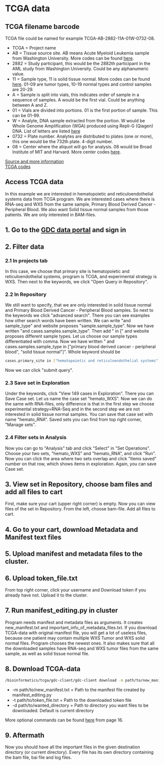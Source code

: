 # TCGA data

## TCGA filename barcode

TCGA file could be named for example TCGA-AB-2882-11A-01W-0732-08.
* TCGA = Project name
* AB = Tissue source site. AB means Acute Myeloid Leukemia sample from Washington University. More codes can be found [here](https://gdc.cancer.gov/resources-tcga-users/tcga-code-tables/tissue-source-site-codes).
* 2882 = Study participant, this would be the 2882th participant in the AML study from Washington University. Could be any alphanumeric value.
* 11 = Sample type, 11 is solid tissue normal. More codes can be found [here](https://gdc.cancer.gov/resources-tcga-users/tcga-code-tables/sample-type-codes). 01-09 are tumor types, 10-19 normal types and control samples are 20-29.
* A = Sample is split into vials, this indicates order of sample in a sequence of samples. A would be the first vial. Could be anything between A and Z.
* 01 = Vials are divided into portions. 01 is the first portion of sample. This can be 01-99.
* W = Analyte, DNA sample extracted from the portion. W would be Whole Genome Amplification (WGA) produced using Repli-G (Qiagen) DNA. List of letters are listed [here](https://gdc.cancer.gov/resources-tcga-users/tcga-code-tables/portion-analyte-codes)
* 0732 = Plate number. Analytes are distributed to plates (one or more), this one would be the 732th plate. 4-digit number.
* 08 = Center where the aliquot will go for analysis. 08 would be Broad Institute of MIT and Harvard. More center codes [here](https://gdc.cancer.gov/resources-tcga-users/tcga-code-tables/center-codes).

[Source and more information](https://docs.gdc.cancer.gov/Encyclopedia/pages/TCGA_Barcode/)  
[TCGA codes](https://gdc.cancer.gov/resources-tcga-users/tcga-code-tables)

## Access TCGA data
In this example we are interested in hematopoietic and reticuloendothelial systems data from TCGA program. We are interested cases where there is RNA-seq and WXS from the same sample, Primary Blood Derived Cancer - Peripheral Blood. We also want Solid tissue normal samples from those patients. We are only interested in BAM-files.

## 1. Go to the [GDC data portal](https://portal.gdc.cancer.gov/) and sign in

## 2. Filter data

### 2.1 In projects tab
In this case, we choose that primary site is hematopoietic and reticuloendothelial systems, program is TCGA, and experimental strategy is WXS. Then next to the keywords, we click "Open Query in Repository".

### 2.2 In Repository
We still want to specify, that we are only interested in solid tissue normal and Primary Blood Derived Cancer - Peripheral Blood samples. So next to the keywords we click "advanced search". There you can see examples how other search words have been written. We can write "and sample_type" and website proposes "sample.sample_type". Now we have written "and cases.samples.sample_type". Then add " in \[" and website proposes different sample types. Let us choose our sample types differentiated with comma. Now we have written " and cases.samples.sample_type in \["primary blood derived cancer - peripheral blood", "solid tissue normal"\]". Whole keyword should be
```bash
cases.primary_site in ["hematopoietic and reticuloendothelial systems"] and cases.project.program.name in ["TCGA"] and files.data_format in ["bam"] and files.experimental_strategy in ["WXS"] and cases.samples.sample_type in ["primary blood derived cancer - peripheral blood", "solid tissue normal"]
```
Now we can click "submit query".

### 2.3 Save set in Exploration
Under the keywords, click "View 149 cases in Exploration". There you can Save Case set. Let us name the case set "hemato_WXS". Now we can do the same with RNA-files, only difference is that in the first step we choose experimental strategy=RNA-Seq and in the second step we are not interested in solid tissue normal samples. You can save that case set with name "hemato_RNA". Saved sets you can find from top right corner, "Manage sets".

### 2.4 Filter sets in Analysis
Now you can go to "Analysis" tab and click "Select" in "Set Operations". Choose your two sets, "hemato_WXS" and "hemato_RNA", and click "Run". Now you can click the area where two sets overlap and click "Items saved" number on that row, which shows items in exploration. Again, you can save Case set.

## 3. View set in Repository, choose bam files and add all files to cart 
First, make sure your cart (upper right corner) is empty. Now you can view files of the set in Repository. From the left, choose bam-file. Add all files to cart.

## 4. Go to your cart, download Metadata and Manifest text files

## 5. Upload manifest and metadata files to the cluster.

## 6. Upload token_file.txt
From top right corner, click your username and Download token if you already have not. Upload it to the cluster.

## 7. Run manifest_editing.py in cluster
Program needs manifest and metadata files as arguments. It creates new_manifest.txt and important_info_of_metadata_files.txt. If you download TCGA-data with original manifest file, you will get a lot of useless files, because one patient may contain multiple WXS Tumor and WXS solid normal files. Program chooses the newest ones. It also makes sure that all the downloaded samples have RNA-seq and WXS tumor files from the same sample, as well as solid tissue normal file.

## 8. Download TCGA-data
```bash
/bioinformatics/tcga/gdc-client/gdc-client download -m path/to/new_manifest.txt -t path/to/token_file.txt -d path/to/wanted_directory
```
* -m path/to/new_manifest.txt = Path to the manifest file created by manifest_editing.py
* -t path/to/token_file.txt = Path to the downloaded token file
* -d path/to/wanted_directory = Path to directory you want files to be downloaded. Default is current directory

More optional commands can be found [here](https://docs.gdc.cancer.gov/Data_Transfer_Tool/PDF/Data_Transfer_Tool_UG.pdf) from page 16. 

## 9. Aftermath
Now you should have all the important files in the given destination directory (or current directory). Every file has its own directory containing the bam file, bai file and log files.
